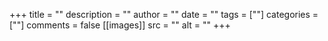 +++
title = ""
description = ""
author = ""
date = ""
tags = [""]
categories = [""]
comments = false
[[images]]
  src = ""
  alt = ""
+++